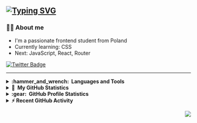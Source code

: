 <a href="https://git.io/typing-svg"><img src="https://readme-typing-svg.demolab.com?font=verdana&size=35&pause=1000&color=009FF7&width=435&lines=Hi!+I'am+Marcel" alt="Typing SVG" /></a>
-

### :man_technologist: About me
- I'm a passionate frontend student from Poland
- Currently learning: CSS
- Next: JavaScript, React, Router
<div id="badges">
  <a href="https://twitter.com/Meveltu">
    <img src="https://img.shields.io/badge/Twitter-blue?style=for-the-badge&logo=twitter&logoColor=white" alt="Twitter Badge"/><br>
  </a>
</div>

---

<details>
  <summary><b>:hammer_and_wrench: &nbsp;Languages and Tools</b></summary>
    <img src="https://github.com/devicons/devicon/blob/master/icons/vscode/vscode-original.svg" title="vscode" alt="vscode" width="20" height="20"/>&nbsp;
    <img src="https://github.com/devicons/devicon/blob/master/icons/atom/atom-original.svg" title="atom" alt="atom" width="20" height="20"/>&nbsp;
    <img src="https://github.com/devicons/devicon/blob/master/icons/html5/html5-original.svg" title="HTML5" alt="HTML" width="20" height="20"/>&nbsp;
    <img src="https://github.com/devicons/devicon/blob/master/icons/css3/css3-plain-wordmark.svg"  title="CSS3" alt="CSS" width="20" height="20"/>&nbsp;
</details>

<details>
  <summary><b>🔷 &nbsp;My GitHub Statistics</b></summary>
        <img height="155px" src="https://github-readme-streak-stats.herokuapp.com/?user=Meveltu&hide_border=true&theme=dark&count_private=true"/>
        <img src="https://github-readme-stats.vercel.app/api/top-langs/?username=Meveltu&hide=html&hide_title=true&hide_border=true&layout=compact&langs_count=8&theme=dark&count_private=true"/>
</details>

<details>
  <summary><b>:gear: &nbsp;GitHub Profile Statistics</b></summary>
        <img src="https://github-readme-stats.vercel.app/api?username=Meveltu&hide_title=true&hide_border=true&show_icons=true&count_private=true&include_all_commits=true&theme=dark"/> 
</details>

<details>
  <summary><b>⚡ Recent GitHub Activity</b></summary>
   <a href="https://github.com/Meveltu"><img alt="Meveltu's Activity Graph" src="https://activity-graph.herokuapp.com/graph?username=Meveltu&custom_title=Meveltu's%20Contribution%20Graph&theme=react-dark" /></a>
</details>

<p align="right">
<img src="https://komarev.com/ghpvc/?username=Meveltua&style=plastic&label=Views"><img>
</p>
